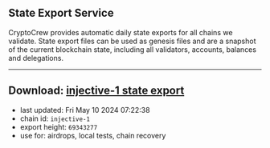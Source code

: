 ## State Export Service
CryptoCrew provides automatic daily state exports for all chains we validate. State export files can be used as genesis files and are a snapshot of the current blockchain state, including all validators, accounts, balances and delegations.

---
**Download: [injective-1 state export](https://dl-eu2.ccvalidators.com/SERVICE/injective/injective-1_export_69343277.json)**
---

- last updated: Fri May 10 2024 07:22:38
- chain id: `injective-1`
- export height: `69343277`
- use for: airdrops, local tests, chain recovery
